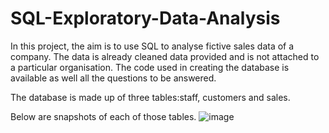 # SQL-Exploratory-Data-Analysis
In this project, the aim is to use SQL to analyse fictive sales data of a company. The data is already cleaned data provided and is not attached to a particular organisation. The code used in creating the database is available as well all the questions to be answered.

The database is made up of three tables:staff, customers and sales.

Below are snapshots of each of those tables.
![image](https://user-images.githubusercontent.com/129229800/235534889-7704e437-5dad-4f50-b0c3-114ac951c42f.png)


